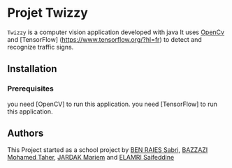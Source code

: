 # Projet Twizzy

`Twizzy` is a computer vision application developed with java
It uses [OpenCv](https://opencv.org/) and [TensorFlow] (https://www.tensorflow.org/?hl=fr) to detect and recognize traffic signs.


## Installation
### Prerequisites
you need [OpenCV] to run this application.
you need [TensorFlow] to run this application.

## Authors
This Project started as a school project by [BEN RAIES Sabri](https://github.com/SabriBenRaies), [BAZZAZI Mohamed Taher](https://github.com/TaherBazzazi), [JARDAK Mariem](https://github.com/MeriamJardak1) and [ELAMRI Saifeddine](https://github.com/saifeddineelamri) 

